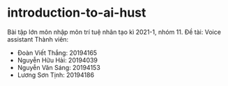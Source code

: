 # introduction-to-ai-hust
Bài tập lớn môn nhập môn trí tuệ nhân tạo kì 2021-1, nhóm 11.
Đề tài: Voice assistant
Thành viên: 
+ Đoàn Viết Thắng: 20194165
+ Nguyễn Hữu Hải: 20194039
+ Nguyễn Văn Sáng: 20194153
+ Lương Sơn Tịnh: 20194186
